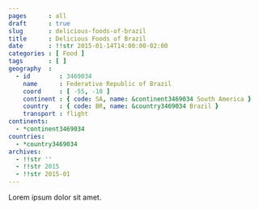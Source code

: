 ```yaml
---
pages      : all
draft      : true
slug       : delicious-foods-of-brazil
title      : Delicious Foods of Brazil
date       : !!str 2015-01-14T14:00:00-02:00
categories : [ Food ]
tags       : [ ]
geography  :
  - id        : 3469034
    name      : Federative Republic of Brazil
    coord     : [ -55, -10 ]
    continent : { code: SA, name: &continent3469034 South America }
    country   : { code: BR, name: &country3469034 Brazil }
    transport : flight
continents:
  - *continent3469034
countries:
  - *country3469034
archives:
  - !!str ''
  - !!str 2015
  - !!str 2015-01
---
```


Lorem ipsum dolor sit amet.